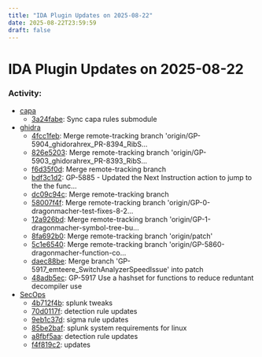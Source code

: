 ```yaml
---
title: "IDA Plugin Updates on 2025-08-22"
date: 2025-08-22T23:59:59
draft: false
---
```


# IDA Plugin Updates on 2025-08-22

### Activity:
  - [capa](https://github.com/mandiant/capa)
    - [3a24fabe](https://github.com/mandiant/capa/commit/3a24fabeb64246f77ee2cdb2d395aae57c366bbf): Sync capa rules submodule
  - [ghidra](https://github.com/NationalSecurityAgency/ghidra)
    - [4fcc1feb](https://github.com/NationalSecurityAgency/ghidra/commit/4fcc1febdd778af79a6c1ca46499fe07ec359179): Merge remote-tracking branch 'origin/GP-5904_ghidorahrex_PR-8394_RibS…
    - [826e5203](https://github.com/NationalSecurityAgency/ghidra/commit/826e52033eea72fad83e7db3d56613f630a6c883): Merge remote-tracking branch 'origin/GP-5903_ghidorahrex_PR-8393_RibS…
    - [f6d35f0d](https://github.com/NationalSecurityAgency/ghidra/commit/f6d35f0d704fb87d06498118dd3d391d3d85d7f4): Merge remote-tracking branch
    - [bdf3c1d2](https://github.com/NationalSecurityAgency/ghidra/commit/bdf3c1d2f6c0740a07d0a368dc3f099b7f571ca3): GP-5885 - Updated the Next Instruction action to jump to the the func…
    - [dc09c94c](https://github.com/NationalSecurityAgency/ghidra/commit/dc09c94c81fe9a2b3c4864850728bbc8c400c267): Merge remote-tracking branch
    - [58007f4f](https://github.com/NationalSecurityAgency/ghidra/commit/58007f4f8808d037b7f5f5e6fef8040fa4860292): Merge remote-tracking branch 'origin/GP-0-dragonmacher-test-fixes-8-2…
    - [12a926bd](https://github.com/NationalSecurityAgency/ghidra/commit/12a926bd8b702500655b2ed132d655f2e14e1aff): Merge remote-tracking branch 'origin/GP-1-dragonmacher-symbol-tree-bu…
    - [8fa692b0](https://github.com/NationalSecurityAgency/ghidra/commit/8fa692b0fac1ae08c178c4345835c1a66b73c985): Merge remote-tracking branch 'origin/patch'
    - [5c1e6540](https://github.com/NationalSecurityAgency/ghidra/commit/5c1e6540f1dccb540ce504b184a3978fb89dffe2): Merge remote-tracking branch 'origin/GP-5860-dragonmacher-function-co…
    - [daec88be](https://github.com/NationalSecurityAgency/ghidra/commit/daec88be49a193abb60237155c231242b95dbdc0): Merge branch 'GP-5917_emteere_SwitchAnalyzerSpeedIssue' into patch
    - [48adb5ec](https://github.com/NationalSecurityAgency/ghidra/commit/48adb5ec25de83e74a2ff1497885c2eab43a0242): GP-5917 Use a hashset for functions to reduce reduntant decompiler use
  - [SecOps](https://github.com/robert-iw3/SecOps)
    - [4b712f4b](https://github.com/robert-iw3/SecOps/commit/4b712f4bcbee801beabb0517997c36f0f098d7d3): splunk tweaks
    - [70d0117f](https://github.com/robert-iw3/SecOps/commit/70d0117f2ef7403f27cd50f1fb56893a146b3b75): detection rule updates
    - [9eb1c37d](https://github.com/robert-iw3/SecOps/commit/9eb1c37dff0631e613721bfd575711ec7c35cf9a): sigma rule updates
    - [85be2baf](https://github.com/robert-iw3/SecOps/commit/85be2bafbc6b4c000cfa41d9bda763a75be04701): splunk system requirements for linux
    - [a8fbf5aa](https://github.com/robert-iw3/SecOps/commit/a8fbf5aa460de19a075e25c3b4fdbe7a0a60e766): detection rule updates
    - [f4f819c2](https://github.com/robert-iw3/SecOps/commit/f4f819c209ff12b3ec7f380d0de9fb128d66d4f8): updates

